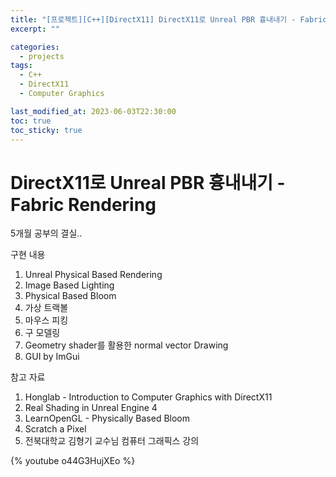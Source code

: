 ```yaml
---
title: "[프로젝트][C++][DirectX11] DirectX11로 Unreal PBR 흉내내기 - Fabric Rendering"
excerpt: ""

categories:
  - projects
tags:
  - C++
  - DirectX11
  - Computer Graphics

last_modified_at: 2023-06-03T22:30:00
toc: true
toc_sticky: true
---
```






# DirectX11로 Unreal PBR 흉내내기 - Fabric Rendering

5개월 공부의 결실.. 



구현 내용

1. Unreal Physical Based Rendering
2. Image Based Lighting
3. Physical Based Bloom
4. 가상 트랙볼
5. 마우스 피킹
6. 구 모델링
7. Geometry shader를 활용한 normal vector Drawing
8. GUI by ImGui



참고 자료

1. Honglab - Introduction to Computer Graphics with DirectX11
2. Real Shading in Unreal Engine 4
3. LearnOpenGL - Physically Based Bloom
4. Scratch a Pixel
5. 전북대학교 김형기 교수님 컴퓨터 그래픽스 강의


{% youtube o44G3HujXEo %}

